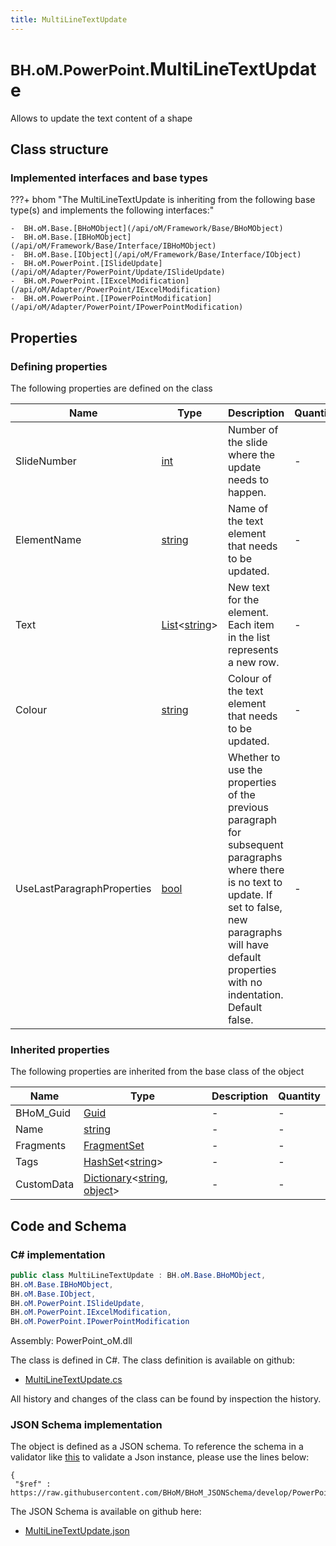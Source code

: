 ```yaml
---
title: MultiLineTextUpdate
---
```


# <small>BH.oM.PowerPoint.</small>**MultiLineTextUpdate**

Allows to update the text content of a shape

## Class structure

### Implemented interfaces and base types

???+ bhom "The MultiLineTextUpdate is inheriting from the following base type(s) and implements the following interfaces:"

    -  BH.oM.Base.[BHoMObject](/api/oM/Framework/Base/BHoMObject)
    -  BH.oM.Base.[IBHoMObject](/api/oM/Framework/Base/Interface/IBHoMObject)
    -  BH.oM.Base.[IObject](/api/oM/Framework/Base/Interface/IObject)
    -  BH.oM.PowerPoint.[ISlideUpdate](/api/oM/Adapter/PowerPoint/Update/ISlideUpdate)
    -  BH.oM.PowerPoint.[IExcelModification](/api/oM/Adapter/PowerPoint/IExcelModification)
    -  BH.oM.PowerPoint.[IPowerPointModification](/api/oM/Adapter/PowerPoint/IPowerPointModification)


## Properties



### Defining properties

The following properties are defined on the class

| Name             | Type             | Description      | Quantity         |
|------------------|------------------|------------------|------------------|
| SlideNumber | [int](https://learn.microsoft.com/en-us/dotnet/api/System.Int32?view=netstandard-2.0) | Number of the slide where the update needs to happen. | - |
| ElementName | [string](https://learn.microsoft.com/en-us/dotnet/api/System.String?view=netstandard-2.0) | Name of the text element that needs to be updated. | - |
| Text | [List](https://learn.microsoft.com/en-us/dotnet/api/System.Collections.Generic.List-1?view=netstandard-2.0)&lt;[string](https://learn.microsoft.com/en-us/dotnet/api/System.String?view=netstandard-2.0)&gt; | New text for the element. Each item in the list represents a new row. | - |
| Colour | [string](https://learn.microsoft.com/en-us/dotnet/api/System.String?view=netstandard-2.0) | Colour of the text element that needs to be updated. | - |
| UseLastParagraphProperties | [bool](https://learn.microsoft.com/en-us/dotnet/api/System.Boolean?view=netstandard-2.0) | Whether to use the properties of the previous paragraph for subsequent paragraphs where there is no text to update. If set to false, new paragraphs will have default properties with no indentation. Default false. | - |


### Inherited properties
The following properties are inherited from the base class of the object

| Name             | Type             | Description      | Quantity         |
|------------------|------------------|------------------|------------------|
| BHoM_Guid | [Guid](https://learn.microsoft.com/en-us/dotnet/api/System.Guid?view=netstandard-2.0) | - | - |
| Name | [string](https://learn.microsoft.com/en-us/dotnet/api/System.String?view=netstandard-2.0) | - | - |
| Fragments | [FragmentSet](/api/oM/Framework/Base/FragmentSet) | - | - |
| Tags | [HashSet](https://learn.microsoft.com/en-us/dotnet/api/System.Collections.Generic.HashSet-1?view=netstandard-2.0)&lt;[string](https://learn.microsoft.com/en-us/dotnet/api/System.String?view=netstandard-2.0)&gt; | - | - |
| CustomData | [Dictionary](https://learn.microsoft.com/en-us/dotnet/api/System.Collections.Generic.Dictionary-2?view=netstandard-2.0)&lt;[string](https://learn.microsoft.com/en-us/dotnet/api/System.String?view=netstandard-2.0), [object](https://learn.microsoft.com/en-us/dotnet/api/System.Object?view=netstandard-2.0)&gt; | - | - |


## Code and Schema

### C# implementation

``` C# title="C#"
public class MultiLineTextUpdate : BH.oM.Base.BHoMObject,
BH.oM.Base.IBHoMObject,
BH.oM.Base.IObject,
BH.oM.PowerPoint.ISlideUpdate,
BH.oM.PowerPoint.IExcelModification,
BH.oM.PowerPoint.IPowerPointModification
```

Assembly: PowerPoint_oM.dll

The class is defined in C#. The class definition is available on github:

- [MultiLineTextUpdate.cs](https://github.com/BHoM/PowerPoint_Toolkit/blob/develop/PowerPoint_oM/Update\MultiLineTextUpdate.cs)

All history and changes of the class can be found by inspection the history.
### JSON Schema implementation

The object is defined as a JSON schema. To reference the schema in a validator like [this](https://www.jsonschemavalidator.net/) to validate a Json instance, please use the lines below:

``` { .json .copy .select } title="JSON Schema"
{
 "$ref" : https://raw.githubusercontent.com/BHoM/BHoM_JSONSchema/develop/PowerPoint_oM/MultiLineTextUpdate.json}
```

The JSON Schema is available on github here:

- [MultiLineTextUpdate.json](https://github.com/BHoM/BHoM_JSONSchema/blob/develop/PowerPoint_oM/MultiLineTextUpdate.json)
